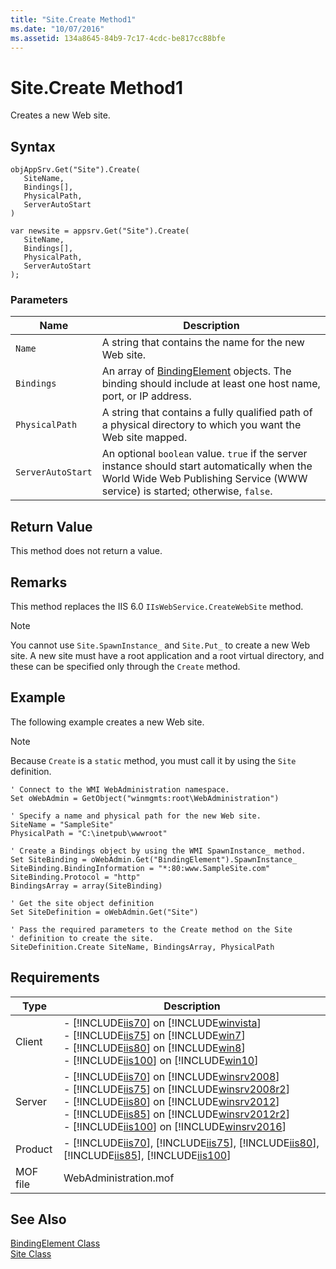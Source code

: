 ```yaml
---
title: "Site.Create Method1"
ms.date: "10/07/2016"
ms.assetid: 134a8645-84b9-7c17-4cdc-be817cc88bfe
---
```

# Site.Create Method1
Creates a new Web site.  
  
## Syntax  
  
```vbs  
objAppSrv.Get("Site").Create(  
   SiteName,  
   Bindings[],  
   PhysicalPath,  
   ServerAutoStart  
)  
```  
  
```jscript#  
var newsite = appsrv.Get("Site").Create(  
   SiteName,  
   Bindings[],  
   PhysicalPath,  
   ServerAutoStart  
);  
```  
  
### Parameters  
  
|Name|Description|  
|----------|-----------------|  
|`Name`|A string that contains the name for the new Web site.|  
|`Bindings`|An array of [BindingElement](../wmi-provider/bindingelement-class.md) objects. The binding should include at least one host name, port, or IP address.|  
|`PhysicalPath`|A string that contains a fully qualified path of a physical directory to which you want the Web site mapped.|  
|`ServerAutoStart`|An optional `boolean` value. `true` if the server instance should start automatically when the World Wide Web Publishing Service (WWW service) is started; otherwise, `false`.|  
  
## Return Value  
 This method does not return a value.  
  
## Remarks  
 This method replaces the IIS 6.0 `IIsWebService.CreateWebSite` method.  
  
> [!NOTE]
>  You cannot use `Site.SpawnInstance_` and `Site.Put_` to create a new Web site. A new site must have a root application and a root virtual directory, and these can be specified only through the `Create` method.  
  
## Example  
 The following example creates a new Web site.  
  
> [!NOTE]
> Because `Create` is a `static` method, you must call it by using the `Site` definition.  
  
```  
' Connect to the WMI WebAdministration namespace.  
Set oWebAdmin = GetObject("winmgmts:root\WebAdministration")  
  
' Specify a name and physical path for the new Web site.  
SiteName = "SampleSite"  
PhysicalPath = "C:\inetpub\wwwroot"  
  
' Create a Bindings object by using the WMI SpawnInstance_ method.  
Set SiteBinding = oWebAdmin.Get("BindingElement").SpawnInstance_  
SiteBinding.BindingInformation = "*:80:www.SampleSite.com"  
SiteBinding.Protocol = "http"  
BindingsArray = array(SiteBinding)  
  
' Get the site object definition  
Set SiteDefinition = oWebAdmin.Get("Site")  
  
' Pass the required parameters to the Create method on the Site  
' definition to create the site.  
SiteDefinition.Create SiteName, BindingsArray, PhysicalPath  
```  
  
## Requirements  
  
|Type|Description|  
|----------|-----------------|  
|Client|-   [!INCLUDE[iis70](../wmi-provider/includes/iis70-md.md)] on [!INCLUDE[winvista](../wmi-provider/includes/winvista-md.md)]<br />-   [!INCLUDE[iis75](../wmi-provider/includes/iis75-md.md)] on [!INCLUDE[win7](../wmi-provider/includes/win7-md.md)]<br />-   [!INCLUDE[iis80](../wmi-provider/includes/iis80-md.md)] on [!INCLUDE[win8](../wmi-provider/includes/win8-md.md)]<br />-   [!INCLUDE[iis100](../wmi-provider/includes/iis100-md.md)] on [!INCLUDE[win10](../wmi-provider/includes/win10-md.md)]|  
|Server|-   [!INCLUDE[iis70](../wmi-provider/includes/iis70-md.md)] on [!INCLUDE[winsrv2008](../wmi-provider/includes/winsrv2008-md.md)]<br />-   [!INCLUDE[iis75](../wmi-provider/includes/iis75-md.md)] on [!INCLUDE[winsrv2008r2](../wmi-provider/includes/winsrv2008r2-md.md)]<br />-   [!INCLUDE[iis80](../wmi-provider/includes/iis80-md.md)] on [!INCLUDE[winsrv2012](../wmi-provider/includes/winsrv2012-md.md)]<br />-   [!INCLUDE[iis85](../wmi-provider/includes/iis85-md.md)] on [!INCLUDE[winsrv2012r2](../wmi-provider/includes/winsrv2012r2-md.md)]<br />-   [!INCLUDE[iis100](../wmi-provider/includes/iis100-md.md)] on [!INCLUDE[winsrv2016](../wmi-provider/includes/winsrv2016-md.md)]|  
|Product|-   [!INCLUDE[iis70](../wmi-provider/includes/iis70-md.md)], [!INCLUDE[iis75](../wmi-provider/includes/iis75-md.md)], [!INCLUDE[iis80](../wmi-provider/includes/iis80-md.md)], [!INCLUDE[iis85](../wmi-provider/includes/iis85-md.md)], [!INCLUDE[iis100](../wmi-provider/includes/iis100-md.md)]|  
|MOF file|WebAdministration.mof|  
  
## See Also  
 [BindingElement Class](../wmi-provider/bindingelement-class.md)   
 [Site Class](../wmi-provider/site-class.md)
